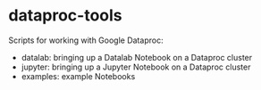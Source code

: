 # dataproc-tools
Scripts for working with Google Dataproc:

- datalab: bringing up a Datalab Notebook on a Dataproc cluster
- jupyter: bringing up a Jupyter Notebook on a Dataproc cluster
- examples: example Notebooks
